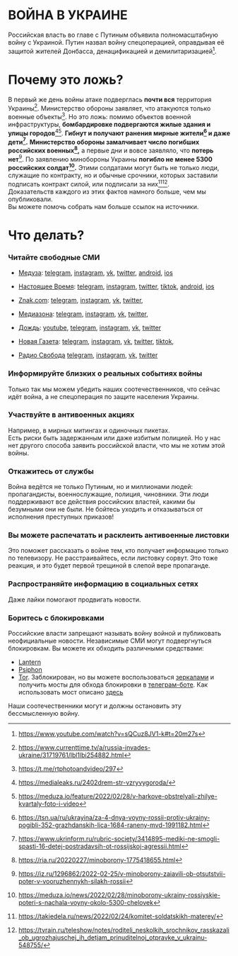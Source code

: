 # **ВОЙНА В УКРАИНЕ**
Российская власть во главе с Путиным объявила полномасштабную войну с Украиной.
Путин назвал войну спецоперацией, оправдывая её защитой жителей Донбасса, денацификацией и демилитаризацией[^war-declaration].
# Почему это ложь?
В первый же день войны атаке подверглась **почти вся** территория Украины[^first-day].
Министерство обороны заявляет, что атакуются только военные объекты[^attack-claims]. Но это ложь: помимо объектов военной инфраструктуры, **бомбардировке подвергаются жилые здания и улицы городов**[^bombarding][^bombarding2]. **Гибнут и получают ранения мирные жители[^citizens] и даже дети[^children].**
**Министерство обороны замалчивает число погибших российских военных[^russian-losses],** а первые дни и вовсе заявляло, что **потерь нет**[^no-losses]. По заявлению минобороны Украины **погибло не менее 5300 российских солдат[^russian-losses2].**
Этими солдатами могут быть не только люди, служащие по контракту, но и обычные срочники, которых заставили подписать контракт силой, или подписали за них[^conscription1][^conscription2].\
Доказательств каждого из этих фактов намного больше, чем мы опубликовали.\
Вы можете помочь собрать нам больше ссылок на источники.
# **Что делать?**
### **Читайте свободные СМИ**
- [Медуза](https://meduza.io/):
 [telegram](https://t.me/meduzalive),
 [instagram](https://www.instagram.com/meduzapro/),
 [vk](https://vk.com/meduzaproject),
 [twitter](https://twitter.com/meduzaproject),
 [android](https://play.google.com/store/apps/details?id=io.meduza.meduza),
 [ios](https://apps.apple.com/lv/app/meduza/id1483980563)
- [Настоящее Время](https://www.currenttime.tv/):
 [telegram](https://telegram.me/currenttime),
 [instagram](https://www.instagram.com/currenttime.tv/),
 [twitter](https://twitter.com/CurrentTimeTv),
 [tiktok](https://www.tiktok.com/@currenttime.tv),
 [android](https://play.google.com/store/apps/details?id=org.rferl.ctvideo),
 [ios](https://apps.apple.com/us/app/%D0%BD%D0%B0%D1%81%D1%82%D0%BE%D1%8F%D1%89%D0%B5%D0%B5-%D0%B2%D1%80%D0%B5%D0%BC%D1%8F/id1042221889)
- [Znak.com](https://www.znak.com/):
 [telegram](https://telegram.me/znakcom),
 [instagram](https://www.instagram.com/znakcom/),
 [vk](https://vk.com/znak_com),
 [twitter](https://twitter.com/znak_com),
- [Медиазона](https://zona.media/):
 [telegram](https://telegram.me/mediazzzona),
 [instagram](https://www.instagram.com/mediazzzona/),
 [vk](https://vk.com/mediazzzona),
 [twitter](https://twitter.com/mediazzzona),
- [Дождь](https://tvrain.ru/):
 [youtube](https://www.youtube.com/channel/UCdubelOloxR3wzwJG9x8YqQ),
 [telegram](https://t.me/tvrain),
 [instagram](https://www.instagram.com/tvrain/),
 [vk](https://vk.com/tvrain),
 [twitter](https://twitter.com/tvrain)
 
- [Новая Газета](https://novayagazeta.ru/):
 [telegram](https://t.me/novaya_pishet),
 [instagram](https://www.instagram.com/novayagazeta),
 [vk](https://vk.com/novgaz),
 [twitter](https://twitter.com/novaya_gazeta),
 [tiktok](https://www.tiktok.com/@novayagazeta),
 
- [Радио Свобода](https://www.svoboda.org/)
 [telegram](https://t.me/radiosvoboda),
 [instagram](https://www.instagram.com/radiosvoboda/),
 [vk](https://vk.com/public12637912),
 [twitter](https://twitter.com/SvobodaRadio)

### **Информируйте близких о реальных событиях войны**
Только так мы можем убедить наших соотечественников, что сейчас идёт война, а не спецоперация по защите населения Украины.

### **Участвуйте в антивоенных акциях**
Например, в мирных митингах и одиночных пикетах.\
Есть риски быть задержанным или даже избитым полицией. Но у нас нет другого способа заявить российской власти, что мы не хотим этой войны.

### **Откажитесь от службы**
Война ведётся не только Путиным, но и миллионами людей: пропагандисты, военнослужащие, полиция, чиновники. Эти люди поддерживают все действия российских властей, какими бы безумными они не были. Не бойтесь уходить и отказываться от исполнения преступных приказов!

### **Вы можете распечатать и расклеить антивоенные листовки**
Это поможет рассказать о войне тем, кто получает информацию только по телевизору. Не расстраивайтесь, если листовку сорвут. Это тоже реакция, и это будет первой трещиной в слепой вере пропаганде.

### **Распространяйте информацию в социальных сетях**
Даже лайки помогают продвигать новости.

### **Боритесь с блокировками**
Российские власти запрещают называть войну войной и публиковать неофициальные новости. Независимые СМИ могут подвергнуться блокировкам.
Вы можете их обходить различными средствами:
- [Lantern](https://getlantern.org/)
- [Psiphon](https://psiphon.ca/)
- [Tor](https://www.torproject.org/). Заблокирован, но вы можете воспользоваться [з](https://mirror.oldsql.cc/tor/)[е](https://tormirror.tb-itf-tor.de/)[р](https://www.torservers.net/mirrors/torproject.org/)[к](https://tor.ybti.net/)[а](https://tor.0x3d.lu/)[л](https://www.eprci.com/tor/)[а](https://ftp.yzu.edu.tw/torproject.org/)[м](https://tor.calyxinstitute.org/)[и](https://tor.armbrust.me/) и получить мосты для обхода блокировки в [телеграм-боте](https://t.me/GetBridgesBot). Как использовать мост описано [здесь](https://te-st.ru/2021/12/04/tor-blocked/)

Наши соотечественники могут и должны остановить эту бессмысленную войну.

[^war-declaration]: https://www.youtube.com/watch?v=sQCuz8JV1-k#t=20m27s
[^attack-claims]: https://t.me/rtphotoandvideo/297
[^first-day]: https://www.currenttime.tv/a/russia-invades-ukraine/31719761/lbl1lbi254882.html
[^bombarding]: https://medialeaks.ru/2402drem-str-vzryvygoroda/
[^bombarding2]: https://meduza.io/feature/2022/02/28/v-harkove-obstrelyali-zhilye-kvartaly-foto-i-video
[^citizens]: https://tsn.ua/ru/ukrayina/za-4-dnya-voyny-rossii-protiv-ukrainy-pogibli-352-grazhdanskih-lica-1684-raneny-mvd-1991182.html
[^children]: https://www.ukrinform.ru/rubric-society/3414895-mediki-ne-smogli-spasti-16-detej-postradavsih-ot-rossijskoj-agressii.html
[^russian-losses]: https://ria.ru/20220227/minoborony-1775418655.html
[^russian-losses2]: https://meduza.io/news/2022/02/28/minoborony-ukrainy-rossiyskie-poteri-s-nachala-voyny-okolo-5300-chelovek
[^no-losses]: https://iz.ru/1296862/2022-02-25/v-minoborony-zaiavili-ob-otsutstvii-poter-v-vooruzhennykh-silakh-rossii
[^conscription1]: https://takiedela.ru/news/2022/02/24/komitet-soldatskikh-materey/
[^conscription2]: https://tvrain.ru/teleshow/notes/roditeli_neskolkih_srochnikov_rasskazali_ob_ugrozhajuschej_ih_detjam_prinuditelnoj_otpravke_v_ukrainu-548755/
